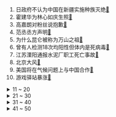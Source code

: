 1. 日政府不认为中国在新疆实施种族灭绝[:link:](https://s.weibo.com/weibo?q=%23日政府不认为中国在新疆实施种族灭绝%23&Refer=top)
2. 霍建华为林心如庆生照[:link:](https://s.weibo.com/weibo?q=%23霍建华为林心如庆生照%23&Refer=top)
3. 高嘉朗对粉丝说抱歉[:link:](https://s.weibo.com/weibo?q=%23高嘉朗对粉丝说抱歉%23&Refer=top)
4. 范丞丞方声明[:link:](https://s.weibo.com/weibo?q=%23范丞丞方声明%23&Refer=top)
5. 为什么昆仑被称为万山之祖[:link:](https://s.weibo.com/weibo?q=%23为什么昆仑被称为万山之祖%23&Refer=top)
6. 曾有人检测18次均阳性但体内是死病毒[:link:](https://s.weibo.com/weibo?q=%23曾有人检测18次均阳性但体内是死病毒%23&Refer=top)
7. 江苏溧阳通报水泥厂职工死亡事故[:link:](https://s.weibo.com/weibo?q=%23江苏溧阳通报水泥厂职工死亡事故%23&Refer=top)
8. 北京大风[:link:](https://s.weibo.com/weibo?q=%23北京大风%23&Refer=top)
9. 美国将在气候问题上与中国合作[:link:](https://s.weibo.com/weibo?q=%23美国将在气候问题上与中国合作%23&Refer=top)
10. 游戏驿站暴涨[:link:](https://s.weibo.com/weibo?q=%23游戏驿站暴涨%23&Refer=top)
<details>
<summary>11 ~ 20</summary>

11. 张碧晨律师声明[:link:](https://s.weibo.com/weibo?q=%23张碧晨律师声明%23&Refer=top)
12. 任敏 演员是可以谈恋爱的[:link:](https://s.weibo.com/weibo?q=%23任敏%20演员是可以谈恋爱的%23&Refer=top)
13. 我的小确幸[:link:](https://s.weibo.com/weibo?q=%23我的小确幸%23&Refer=top)
14. 打印福字[:link:](https://s.weibo.com/weibo?q=%23打印福字%23&Refer=top)
15. 黑龙江新增28例确诊[:link:](https://s.weibo.com/weibo?q=%23黑龙江新增28例确诊%23&Refer=top)
16. 吴磊工作室声明[:link:](https://s.weibo.com/weibo?q=%23吴磊工作室声明%23&Refer=top)
17. 干饭人必备速瘦肚腩操[:link:](https://s.weibo.com/weibo?q=%23干饭人必备速瘦肚腩操%23&Refer=top)
18. 娜扎夸小琉璃好可爱[:link:](https://s.weibo.com/weibo?q=%23娜扎夸小琉璃好可爱%23&Refer=top)
19. 联邦法官叫停拜登政府移民新规[:link:](https://s.weibo.com/weibo?q=%23联邦法官叫停拜登政府移民新规%23&Refer=top)
20. 肖战浴室大片[:link:](https://s.weibo.com/weibo?q=%23肖战浴室大片%23&Refer=top)
</details>
<details>
<summary>21 ~ 30</summary>

21. 欧舒丹美国分公司申请破产[:link:](https://s.weibo.com/weibo?q=%23欧舒丹美国分公司申请破产%23&Refer=top)
22. 河北新增3例本土确诊[:link:](https://s.weibo.com/weibo?q=%23河北新增3例本土确诊%23&Refer=top)
23. 万能福[:link:](https://s.weibo.com/weibo?q=%23万能福%23&Refer=top)
24. 章小鱼过山车式入职[:link:](https://s.weibo.com/weibo?q=%23章小鱼过山车式入职%23&Refer=top)
25. 公司回应公交司机猝死不被认定工伤[:link:](https://s.weibo.com/weibo?q=%23公司回应公交司机猝死不被认定工伤%23&Refer=top)
26. 彭冠英白衬衫写真[:link:](https://s.weibo.com/weibo?q=%23彭冠英白衬衫写真%23&Refer=top)
27. 许魏洲演的是百里守约原型[:link:](https://s.weibo.com/weibo?q=%23许魏洲演的是百里守约原型%23&Refer=top)
28. 福牛[:link:](https://s.weibo.com/weibo?q=%23福牛%23&Refer=top)
29. 现实版樊胜美家属获赔16万[:link:](https://s.weibo.com/weibo?q=%23现实版樊胜美家属获赔16万%23&Refer=top)
30. 直升机接力送重症边防战士就医[:link:](https://s.weibo.com/weibo?q=%23直升机接力送重症边防战士就医%23&Refer=top)
</details>
<details>
<summary>31 ~ 40</summary>

31. 女神降临[:link:](https://s.weibo.com/weibo?q=%23女神降临%23&Refer=top)
32. 温让周程程亲吻[:link:](https://s.weibo.com/weibo?q=%23温让周程程亲吻%23&Refer=top)
33. 刘宇宁唱让酒[:link:](https://s.weibo.com/weibo?q=%23刘宇宁唱让酒%23&Refer=top)
34. 王鸥公开姐姐2行李箱[:link:](https://s.weibo.com/weibo?q=%23王鸥公开姐姐2行李箱%23&Refer=top)
35. 美国新冠肺炎超2554万例[:link:](https://s.weibo.com/weibo?q=%23美国新冠肺炎超2554万例%23&Refer=top)
36. 天津大风[:link:](https://s.weibo.com/weibo?q=%23天津大风%23&Refer=top)
37. 班婳婚前协议[:link:](https://s.weibo.com/weibo?q=%23班婳婚前协议%23&Refer=top)
38. 南昌伤医者所持针管含有毒除草剂[:link:](https://s.weibo.com/weibo?q=%23南昌伤医者所持针管含有毒除草剂%23&Refer=top)
39. 春运[:link:](https://s.weibo.com/weibo?q=%23春运%23&Refer=top)
40. 寒王 法克儿[:link:](https://s.weibo.com/weibo?q=%23寒王%20法克儿%23&Refer=top)
</details>
<details>
<summary>41 ~ 50</summary>

41. AMC院线暴涨[:link:](https://s.weibo.com/weibo?q=%23AMC院线暴涨%23&Refer=top)
42. 核酸检测必知注意事项[:link:](https://s.weibo.com/weibo?q=%23核酸检测必知注意事项%23&Refer=top)
43. 王俊凯工作室律师声明[:link:](https://s.weibo.com/weibo?q=%23王俊凯工作室律师声明%23&Refer=top)
44. 车厘子等进口水果清洗办法[:link:](https://s.weibo.com/weibo?q=%23车厘子等进口水果清洗办法%23&Refer=top)
45. 鸡肉快乐吃法[:link:](https://s.weibo.com/weibo?q=%23鸡肉快乐吃法%23&Refer=top)
46. 美股[:link:](https://s.weibo.com/weibo?q=%23美股%23&Refer=top)
47. 部分国家恐将辉瑞告上法庭[:link:](https://s.weibo.com/weibo?q=%23部分国家恐将辉瑞告上法庭%23&Refer=top)
48. 明日起泸州老窖全面全国停货[:link:](https://s.weibo.com/weibo?q=%23明日起泸州老窖全面全国停货%23&Refer=top)
49. 公交司机猝死不被认定工伤[:link:](https://s.weibo.com/weibo?q=%23公交司机猝死不被认定工伤%23&Refer=top)
50. iOS14.4[:link:](https://s.weibo.com/weibo?q=%23iOS14.4%23&Refer=top)
</details>